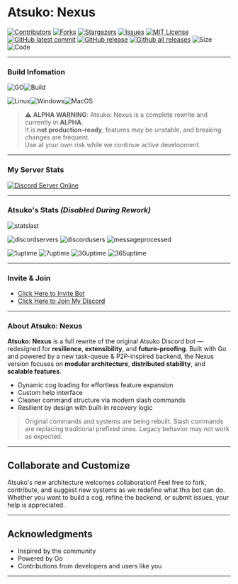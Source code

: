 # Atsuko: Nexus

[![Contributors][contributors-shield]][contributors-url]
[![Forks][forks-shield]][forks-url]
[![Stargazers][stars-shield]][stars-url]
[![Issues][issues-shield]][issues-url]
[![MIT License][license-shield]][license-url]
[![GitHub latest commit][last-commit]][git-commit]
[![GitHub release][release]][release-link]
[![Github all releases][downloads]][release-link]
![Size][repo-size]
![Code][code-size]

---
### Build Infomation
![GO][go]![Build][build-workflow]

![Linux][linux-img]![Windows][windows-img]![MacOS][MacOS-img]

> ⚠️ **ALPHA WARNING**: Atsuko: Nexus is a complete rewrite and currently in **ALPHA**.  
> It is **not production-ready**, features may be unstable, and breaking changes are frequent.  
> Use at your own risk while we continue active development.

---

### My Server Stats
[![Discord Server Online][discord-img]][discord-inv]

---

### Atsuko's Stats *(Disabled During Rework)*

![statslast](https://img.shields.io/static/v1?label=Last%20Updated&message=March%2012%202024%20at%2001%3A40%20UTC&color=blue&style=for-the-badge)

![discordservers](https://img.shields.io/badge/Servers-39-green?style=for-the-badge)
![discordusers](https://img.shields.io/badge/Users-81800-yellow?style=for-the-badge)
![messageprocessed](https://img.shields.io/badge/Messages_Processed-43247-red?style=for-the-badge)

![1uptime](https://img.shields.io/badge/1Day_Uptime-78.82%25-00FFFF?style=for-the-badge)
![7uptime](https://img.shields.io/badge/7Day_Uptime-94.69%25-00FFFF?style=for-the-badge)
![30uptime](https://img.shields.io/badge/30Day_Uptime-24.33%25-00FFFF?style=for-the-badge)
![365uptime](https://img.shields.io/badge/365Day_Uptime-2.00%25-00FFFF?style=for-the-badge)

---

### Invite & Join
- [Click Here to Invite Bot](https://discord.com/oauth2/authorize?client_id=407929486206566400&permissions=2199023255551&scope=bot)
- [Click Here to Join My Discord](https://discord.gg/BYF6NTs)

---

### About Atsuko: Nexus

**Atsuko: Nexus** is a full rewrite of the original Atsuko Discord bot — redesigned for **resilience**, **extensibility**, and **future-proofing**. Built with Go and powered by a new task-queue & P2P-inspired backend, the Nexus version focuses on **modular architecture**, **distributed stability**, and **scalable features**.

- Dynamic cog loading for effortless feature expansion  
- Custom help interface  
- Cleaner command structure via modern slash commands  
- Resilient by design with built-in recovery logic

> Original commands and systems are being rebuilt. Slash commands are replacing traditional prefixed ones. Legacy behavior may not work as expected.

---

## Collaborate and Customize

Atsuko's new architecture welcomes collaboration! Feel free to fork, contribute, and suggest new systems as we redefine what this bot can do. Whether you want to build a cog, refine the backend, or submit issues, your help is appreciated.

---

## Acknowledgments

- Inspired by the community
- Powered by Go
- Contributions from developers and users like you

---
<!-- MARKDOWN LINKS & IMAGES -->
<!-- https://www.markdownguide.org/basic-syntax/#reference-style-links -->
[build-workflow]: https://img.shields.io/github/actions/workflow/status/Exohayvan/atsuko-nexus/build.yml?branch=main&style=for-the-badge

[contributors-shield]: https://img.shields.io/github/contributors/Exohayvan/atsuko-nexus.svg?style=for-the-badge
[contributors-url]: https://github.com/Exohayvan/atsuko-nexus/graphs/contributors

[forks-shield]: https://img.shields.io/github/forks/Exohayvan/atsuko-nexus.svg?style=for-the-badge
[forks-url]: https://github.com/Exohayvan/atsuko-nexus/network/members

[stars-shield]: https://img.shields.io/github/stars/Exohayvan/atsuko-nexus.svg?style=for-the-badge
[stars-url]: https://github.com/Exohayvan/atsuko-nexus/stargazers

[issues-shield]: https://img.shields.io/github/issues/Exohayvan/atsuko-nexus.svg?style=for-the-badge
[issues-url]: https://github.com/Exohayvan/atsuko-nexus/issues

[license-shield]: https://img.shields.io/github/license/Exohayvan/atsuko-nexus.svg?style=for-the-badge
[license-url]: https://github.com/Exohayvan/atsuko-nexus/blob/main/LICENSE.md

[last-commit]: https://img.shields.io/github/last-commit/exohayvan/atsuko-nexus?style=for-the-badge
[git-commit]: https://GitHub.com/exohayvan/atsuko-nexus/commit/

[release]: https://img.shields.io/github/release/exohayvan/atsuko-nexus.svg?include_prereleases&style=for-the-badge
[release-link]: https://GitHub.com/exohayvan/atsuko-nexus/releases/

[downloads]: https://img.shields.io/github/downloads/exohayvan/atsuko-nexus/total.svg?style=for-the-badge

[repo-size]: https://img.shields.io/github/repo-size/exohayvan/atsuko-nexus?style=for-the-badge

[code-size]: https://img.shields.io/github/languages/code-size/exohayvan/atsuko-nexus?style=for-the-badge

[go]: https://img.shields.io/badge/Go-%2300ADD8.svg?style=for-the-badge&logo=go&logoColor=white

[linux-img]: https://img.shields.io/badge/Linux-FCC624?style=for-the-badge&logo=linux&logoColor=black
[Windows-img]: https://custom-icon-badges.demolab.com/badge/Windows-0078D6?style=for-the-badge&logo=windows11&logoColor=white
[macOS-img]: https://img.shields.io/badge/macOS-000000?style=for-the-badge&logo=apple&logoColor=F0F0F0

[discord-img]: https://img.shields.io/discord/761673024004816936.svg?logo=discord&style=for-the-badge
[discord-inv]: https://discord.gg/BYF6NTs
